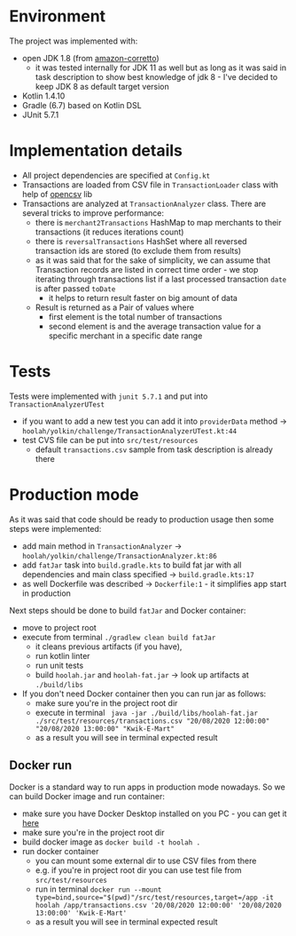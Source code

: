 # Environment

The project was implemented with:
* open JDK 1.8 (from [amazon-corretto](https://docs.aws.amazon.com/corretto/latest/corretto-8-ug/downloads-list.html))
  * it was tested internally for JDK 11 as well but as long as it was said in task description to show best knowledge of jdk 8 - I've decided to keep JDK 8 as default target version
* Kotlin 1.4.10
* Gradle (6.7) based on Kotlin DSL
* JUnit 5.7.1

# Implementation details
* All project dependencies are specified at `Config.kt`
* Transactions are loaded from CSV file in `TransactionLoader` class with help of [opencsv](https://www.baeldung.com/opencsv) lib
* Transactions are analyzed at `TransactionAnalyzer` class. There are several tricks to improve performance:
  * there is `merchant2Transactions` HashMap to map merchants to their transactions (it reduces iterations count)
  * there is `reversalTransactions` HashSet where all reversed transaction ids are stored (to exclude them from results)
  * as it was said that for the sake of simplicity, we can assume that Transaction records are listed in correct time order - we stop iterating through transactions list if a last processed transaction `date` is after passed `toDate`
    * it helps to return result faster on big amount of data
  * Result is returned as a Pair of values where
    * first element is the total number of transactions
    * second element is and the average transaction value for a specific merchant in a specific date range

# Tests
Tests were implemented with `junit 5.7.1` and put into `TransactionAnalyzerUTest`
* if you want to add a new test you can add it into `providerData` method -> `hoolah/yolkin/challenge/TransactionAnalyzerUTest.kt:44`
* test CVS file can be put into `src/test/resources`
  * default `transactions.csv` sample from task description is already there

# Production mode
As it was said that code should be ready to production usage then some steps were implemented:
* add main method in `TransactionAnalyzer` -> `hoolah/yolkin/challenge/TransactionAnalyzer.kt:86`
* add `fatJar` task into `build.gradle.kts` to build fat jar with all dependencies and main class specified -> `build.gradle.kts:17`
* as well Dockerfile was described -> `Dockerfile:1` - it simplifies app start in production

Next steps should be done to build `fatJar` and Docker container:
* move to project root 
* execute from terminal `./gradlew clean build fatJar`
  * it cleans previous artifacts (if you have), 
  * run kotlin linter
  * run unit tests
  * build `hoolah.jar` and `hoolah-fat.jar` -> look up artifacts at `./build/libs`
* If you don't need Docker container then you can run jar as follows:
  * make sure you're in the project root dir
  * execute in terminal ` java -jar ./build/libs/hoolah-fat.jar ./src/test/resources/transactions.csv "20/08/2020 12:00:00" "20/08/2020 13:00:00" "Kwik-E-Mart"`
  * as a result you will see in terminal expected result

## Docker run
Docker is a standard way to run apps in production mode nowadays.
So we can build Docker image and run container:
* make sure you have Docker Desktop installed on you PC - you can get it [here](https://www.docker.com/products/docker-desktop)
* make sure you're in the project root dir
* build docker image as `docker build -t hoolah .`
* run docker container
  * you can mount some external dir to use CSV files from there
  * e.g. if you're in project root dir you can use test file from `src/test/resources`
  * run in terminal `docker run --mount type=bind,source="$(pwd)"/src/test/resources,target=/app -it hoolah /app/transactions.csv '20/08/2020 12:00:00' '20/08/2020 13:00:00' 'Kwik-E-Mart'`
  * as a result you will see in terminal expected result 